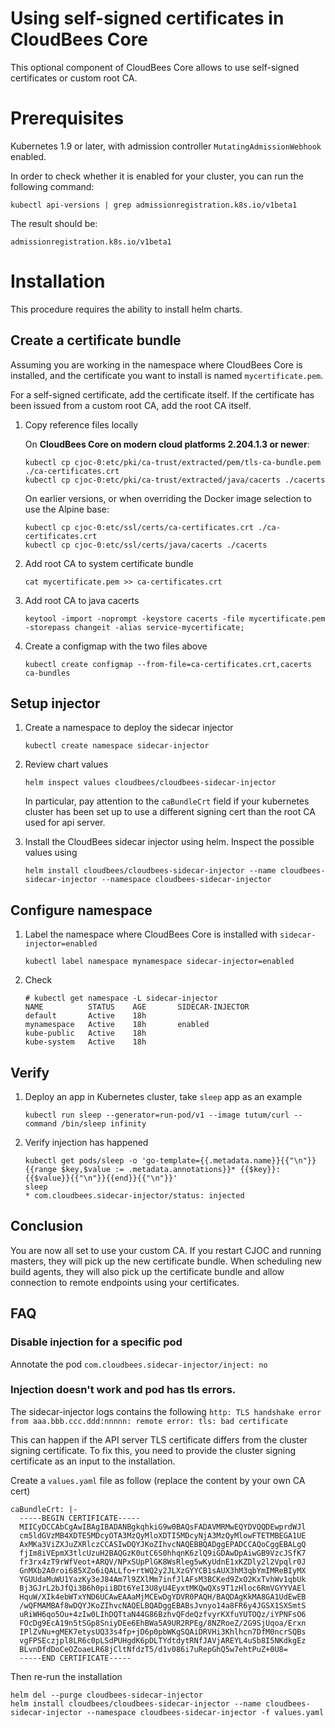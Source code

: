 # Using self-signed certificates in CloudBees Core

This optional component of CloudBees Core allows to use self-signed certificates or custom root CA.

# Prerequisites

Kubernetes 1.9 or later, with admission controller `MutatingAdmissionWebhook` enabled.

In order to check whether it is enabled for your cluster, you can run the following command:
                              
```
kubectl api-versions | grep admissionregistration.k8s.io/v1beta1
```

The result should be:

```
admissionregistration.k8s.io/v1beta1
```

# Installation

This procedure requires the ability to install helm charts.

## Create a certificate bundle

Assuming you are working in the namespace where CloudBees Core is installed,
and the certificate you want to install is named `mycertificate.pem`.

For a self-signed certificate, add the certificate itself.
If the certificate has been issued from a custom root CA, add the root CA itself.

1. Copy reference files locally

   On **CloudBees Core on modern cloud platforms 2.204.1.3 or newer**:

   ```
   kubectl cp cjoc-0:etc/pki/ca-trust/extracted/pem/tls-ca-bundle.pem ./ca-certificates.crt
   kubectl cp cjoc-0:etc/pki/ca-trust/extracted/java/cacerts ./cacerts
   ```

   On earlier versions, or when overriding the Docker image selection to use the Alpine base:

   ```
   kubectl cp cjoc-0:etc/ssl/certs/ca-certificates.crt ./ca-certificates.crt
   kubectl cp cjoc-0:etc/ssl/certs/java/cacerts ./cacerts
   ```

2. Add root CA to system certificate bundle

   ```
   cat mycertificate.pem >> ca-certificates.crt
   ```

3. Add root CA to java cacerts

   ```
   keytool -import -noprompt -keystore cacerts -file mycertificate.pem -storepass changeit -alias service-mycertificate;
   ```

4. Create a configmap with the two files above

   ```
   kubectl create configmap --from-file=ca-certificates.crt,cacerts ca-bundles
   ```

## Setup injector

1. Create a namespace to deploy the sidecar injector

   ```
   kubectl create namespace sidecar-injector
   ```

2. Review chart values
   ```
   helm inspect values cloudbees/cloudbees-sidecar-injector
   ```
   In particular, pay attention to the `caBundleCrt` field if your kubernetes cluster has been set up to use a different signing cert than the root CA used for api server. 

3. Install the CloudBees sidecar injector using helm. Inspect the possible values using
   

   ```
   helm install cloudbees/cloudbees-sidecar-injector --name cloudbees-sidecar-injector --namespace cloudbees-sidecar-injector
   ```

## Configure namespace

1. Label the namespace where CloudBees Core is installed with `sidecar-injector=enabled`

   ```
   kubectl label namespace mynamespace sidecar-injector=enabled
   ```

2. Check
   ```
   # kubectl get namespace -L sidecar-injector
   NAME          STATUS    AGE       SIDECAR-INJECTOR
   default       Active    18h
   mynamespace   Active    18h       enabled
   kube-public   Active    18h
   kube-system   Active    18h
   ```

## Verify

1. Deploy an app in Kubernetes cluster, take `sleep` app as an example

   ```
   kubectl run sleep --generator=run-pod/v1 --image tutum/curl --command /bin/sleep infinity
   ```

2. Verify injection has happened
   ```
   kubectl get pods/sleep -o 'go-template={{.metadata.name}}{{"\n"}}{{range $key,$value := .metadata.annotations}}* {{$key}}: {{$value}}{{"\n"}}{{end}}{{"\n"}}'
   sleep
   * com.cloudbees.sidecar-injector/status: injected
   ```

## Conclusion

You are now all set to use your custom CA. If you restart CJOC and running masters, they will pick up the new certificate bundle.
When scheduling new build agents, they will also pick up the certificate bundle and allow connection to remote endpoints using your certificates.

## FAQ

### Disable injection for a specific pod

Annotate the pod `com.cloudbees.sidecar-injector/inject: no`

### Injection doesn't work and pod has tls errors.

The sidecar-injector logs contains the following
`http: TLS handshake error from aaa.bbb.ccc.ddd:nnnnn: remote error: tls: bad certificate`

This can happen if the API server TLS certificate differs from the cluster signing certificate. To fix this, you need to provide the cluster signing certificate as an input to the installation.

Create a `values.yaml` file as follow (replace the content by your own CA cert)
```
caBundleCrt: |-
  -----BEGIN CERTIFICATE-----
  MIICyDCCAbCgAwIBAgIBADANBgkqhkiG9w0BAQsFADAVMRMwEQYDVQQDEwprdWJl
  cm5ldGVzMB4XDTE5MDcyOTA3MzQyMloXDTI5MDcyNjA3MzQyMlowFTETMBEGA1UE
  AxMKa3ViZXJuZXRlczCCASIwDQYJKoZIhvcNAQEBBQADggEPADCCAQoCggEBALgQ
  fjIm8iVEpmX3tlcUzuH2BAQGzK0utC6S0hhqnK6zlQ9iGDAwDpAiwGB9VzcJSfK7
  fr3rx4zT9rWfVeot+ARQV/NPxSUpPlGK8WsRleg5wKyUdnE1xKZDly2l2Vpqlr0J
  GnMXb2A0roi685XZo6iQALLfo+rtWQ2y2JLXzGYYCB1sAUX3hM3qbYmIMReBIyMX
  YGUUdaMuWU1YazKy3eJ84Am7l9ZXlMm7infJlAFsM3BCKed9ZxO2KxTvhWv1qbUk
  Bj3GJrL2bJfQi3B6h0piiBDt6YeI3U8yU4EyxtMKQwQXs9T1zHloc6RmVGYYVAEl
  HquW/XIk4ebWTxYND6UCAwEAAaMjMCEwDgYDVR0PAQH/BAQDAgKkMA8GA1UdEwEB
  /wQFMAMBAf8wDQYJKoZIhvcNAQELBQADggEBABsJvnyo14a8FR6y4JGSX1SXSmtS
  uRiWH6qo5Ou+4zIw0LIhDQTtaN44G86BzhvQFdeQzfvyrKXfuYUTOQz/iYPNFsO6
  FOcDg9EcA19n5tSGp8SniyDEe6EhBWa5A9UR2RPEg/8NZRoeZ/2G9SjUqoa/Erxn
  IPlZvNu+gMEK7etysUQ33s4fp+jD6p0pbWKgSQAiDRVHi3Khlhcn7DfM0ncrSQBs
  vgFPSEczjpl8LR6c0pLSdPUHgdK6pDLTYdtdytRNfJAVjAREYL4uSb8I5NKdkgEz
  BLvnDfdDoCeOZoaeLR68jCltNfdzT5/d1v086i7uRepGhQ5w7ehtPuZ+0U8=
  -----END CERTIFICATE-----
```

Then re-run the installation

```
helm del --purge cloudbees-sidecar-injector
helm install cloudbees/cloudbees-sidecar-injector --name cloudbees-sidecar-injector --namespace cloudbees-sidecar-injector -f values.yaml
```
